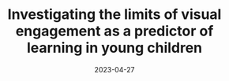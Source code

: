 ---
title: "Investigating the limits of visual engagement as a predictor of learning in young children"
collection: talks
type: "Poster presentation"
permalink: /talks/2023-04-27-Berkeley-poster23
venue: "UC Berkeley Psychology Research Symposium"
date: 2023-04-27
location: "Berkeley, CA"
---